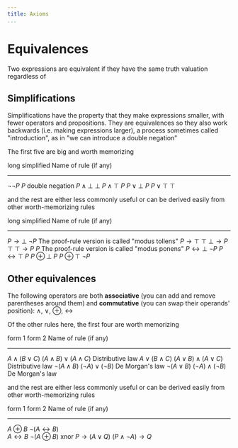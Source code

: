 ```yaml
---
title: Axioms
...
```


# Equivalences

Two expressions are equivalent if they have the same truth valuation regardless of 

## Simplifications

Simplifications have the property that they make expressions smaller, with fewer operators and propositions.
They are equivalences so they also work backwards (i.e. making expressions larger), a process sometimes called "introduction", as in "we can introduce a double negation"

The first five are big and worth memorizing

 long                    simplified                 Name of rule (if any)
----------------------  ------------------------    ----------------------------
$\lnot \lnot P$         $P$                         double negation
$P \land \bot$          $\bot$
$P \land \top$          $P$
$P \lor \bot$           $P$
$P \lor \top$           $\top$

and the rest are either less commonly useful or can be derived easily from other worth-memorizing rules

 long                        simplified            Name of rule (if any)
----------------------      --------------------   ----------------------------
$P \rightarrow \bot$        $\lnot P$              The proof-rule version is called "modus tollens"
$P \rightarrow \top$        $\top$
$\bot \rightarrow P$        $\top$
$\top \rightarrow P$        $P$                    The proof-rule version is called "modus ponens"
$P \leftrightarrow \bot$    $\lnot P$
$P \leftrightarrow \top$    $P$
$P \oplus \bot$             $P$
$P \oplus \top$             $\lnot P$

## Other equivalences

The following operators are both **associative** (you can add and remove parentheses around them) and **commutative** (you can swap their operands' position): $\land$, $\lor$, $\oplus$, $\leftrightarrow$

Of the other rules here, the first four are worth memorizing

 form 1                  form 2                             Name of rule (if any)
----------------------  -------------------------------     ----------------------------
$A \land (B \lor C)$    $(A \land B) \lor (A \land C)$      Distributive law
$A \lor (B \land C)$    $(A \lor B) \land (A \lor C)$       Distributive law
$\lnot (A \land B)$     $(\lnot A) \lor (\lnot B)$          De Morgan's law
$\lnot (A \lor B)$      $(\lnot A) \land (\lnot B)$         De Morgan's law

and the rest are either less commonly useful or can be derived easily from other worth-memorizing rules

 form 1                      form 2                             Name of rule (if any)
----------------------      ---------------------------------   ----------------------------
$A \oplus B$                $\lnot (A \leftrightarrow B)$       
$A \leftrightarrow B$       $\lnot (A \oplus B)$                xnor
$P \rightarrow (A \lor Q)$   $(P \land \lnot A) \rightarrow Q$
